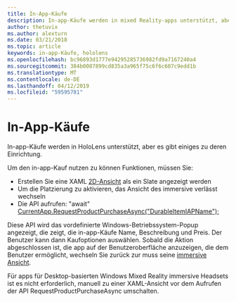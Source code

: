 ```yaml
---
title: In-App-Käufe
description: In-app-Käufe werden in mixed Reality-apps unterstützt, aber es gibt einiges zu deren Einrichtung.
author: thetuvix
ms.author: alexturn
ms.date: 03/21/2018
ms.topic: article
keywords: in-app-Käufe, hololens
ms.openlocfilehash: bc96893d1777e94295285736982fd9a7167240a4
ms.sourcegitcommit: 384b0087899cd835a3a965f75c6f6c607c9edd1b
ms.translationtype: MT
ms.contentlocale: de-DE
ms.lasthandoff: 04/12/2019
ms.locfileid: "59595781"
---
```

# <a name="in-app-purchases"></a>In-App-Käufe

In-app-Käufe werden in HoloLens unterstützt, aber es gibt einiges zu deren Einrichtung.

Um den in-app-Kauf nutzen zu können Funktionen, müssen Sie:
* Erstellen Sie eine XAML [2D-Ansicht](app-views.md) als ein Slate angezeigt werden
* Um die Platzierung zu aktivieren, das Ansicht des immersive verlässt wechseln
* Die API aufrufen: "await" [CurrentApp.RequestProductPurchaseAsync("DurableItemIAPName");](https://docs.microsoft.com/uwp/api/windows.applicationmodel.store.currentapp#Windows_ApplicationModel_Store_CurrentApp_RequestProductPurchaseAsync_System_String_)

Diese API wird das vordefinierte Windows-Betriebssystem-Popup angezeigt, die zeigt, die in-app-Käufe Name, Beschreibung und Preis. Der Benutzer kann dann Kaufoptionen auswählen. Sobald die Aktion abgeschlossen ist, die app auf der Benutzeroberfläche anzuzeigen, die dem Benutzer ermöglicht, wechseln Sie zurück zur muss seine [immersive Ansicht](app-views.md).

Für apps für Desktop-basierten Windows Mixed Reality immersive Headsets ist es nicht erforderlich, manuell zu einer XAML-Ansicht vor dem Aufrufen der API RequestProductPurchaseAsync umschalten.
